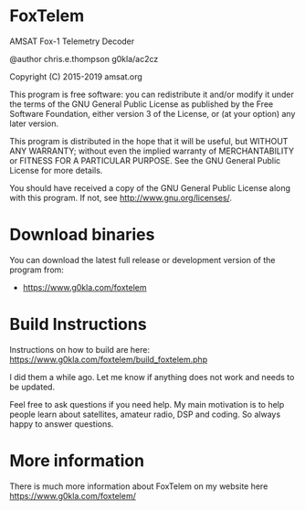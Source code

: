# FoxTelem
AMSAT Fox-1 Telemetry Decoder

 @author chris.e.thompson g0kla/ac2cz
 
 Copyright (C) 2015-2019 amsat.org

 This program is free software: you can redistribute it and/or modify
 it under the terms of the GNU General Public License as published by
 the Free Software Foundation, either version 3 of the License, or
 (at your option) any later version.
 
 This program is distributed in the hope that it will be useful,
 but WITHOUT ANY WARRANTY; without even the implied warranty of
 MERCHANTABILITY or FITNESS FOR A PARTICULAR PURPOSE.  See the
 GNU General Public License for more details.
 
 You should have received a copy of the GNU General Public License
 along with this program.  If not, see <http://www.gnu.org/licenses/>.

# Download binaries
You can download the latest full release or development version of the program from: 
* https://www.g0kla.com/foxtelem

# Build Instructions
Instructions on how to build are here: https://www.g0kla.com/foxtelem/build_foxtelem.php

I did them a while ago. Let me know if anything does not work and needs to be updated.

Feel free to ask questions if you need help. My main motivation is to help people learn about satellites, amateur radio, DSP and coding. So always happy to answer questions.

# More information
There is much more information about FoxTelem on my website here https://www.g0kla.com/foxtelem/
